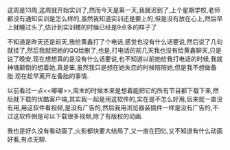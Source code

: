   这周是13周,这周就开始实训了,然而今天是第一天,我就迟到了,上个星期学校,老师都没有通知实训是怎么样的,虽然我知道实训还是要上的,但是没有放在心上,然后早上就睡过头了,估计到实训楼的时候已经是9点多的样子了   

  不知道是昨天还是前天,我给黄鑫打了个电话,感觉也没有什么话要说,然后说了几句就挂了,然后我就把她的QQ给删了,也是,打电话的前几天我也没有给黄鑫聊天,只是说了晚安,现在想想真的是没有什么话要说,也不知道以前她给我打电话的时候,我就神魂颠倒的想着她,真是笨,虽然我只是想在她失恋的时候陪陪她,但是我不想做备胎.现在趁早离开左备胎的事情.

  以前看过一点<<嘟嘟>>,周末的时候本来是想着能把它的所有节目都下载下来,然后就下载的优酷客户端,其实我一起是用这软件的,实在是不怎么好用,后来就一直没有用,用这软件看视频,是没有广告的,然后我用浏览器装插件一样是没有广告的,不过这软件倒是可以下载很多视频,除了有版权的动画.

  我也是好久没有看动画了,火影都快要大结局了,又一直在回忆,又不知道有什么动画好看,有点无聊.